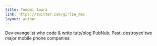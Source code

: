 ```yaml
---
title: Tomomi Imura
link: https://twitter.com/girlie_mac
layout: author
---
```


Dev evangelist who code & write tuts/blog PubNub. Past: destroyed two major mobile phone companies.
